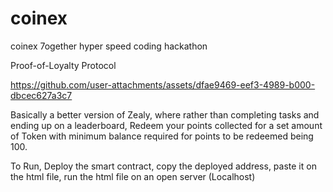 # coinex
coinex 7ogether hyper speed coding hackathon

Proof-of-Loyalty Protocol

https://github.com/user-attachments/assets/dfae9469-eef3-4989-b000-dbcec627a3c7

Basically a better version of Zealy, where rather than completing tasks and ending up on a leaderboard,
Redeem your points collected for a set amount of Token with minimum balance required for points to be redeemed being 100.

To Run,
Deploy the smart contract,
copy the deployed address,
paste it on the html file,
run the html file on an open server (Localhost)
